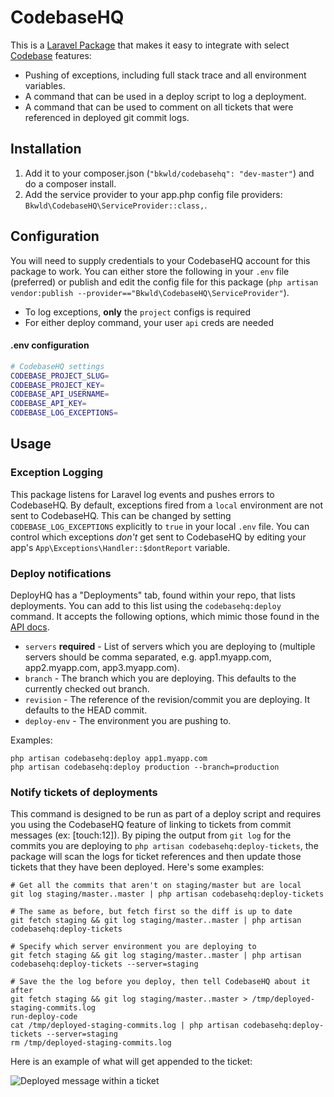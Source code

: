 # CodebaseHQ

This is a [Laravel Package](http://laravel.com/) that makes it easy to integrate with select [Codebase](http://www.codebasehq.com/) features:

* Pushing of exceptions, including full stack trace and all environment variables.
* A command that can be used in a deploy script to log a deployment.
* A command that can be used to comment on all tickets that were referenced in deployed git commit logs.

## Installation

1. Add it to your composer.json (`"bkwld/codebasehq": "dev-master"`) and do a composer install.
2. Add the service provider to your app.php config file providers: `Bkwld\CodebaseHQ\ServiceProvider::class,`.


## Configuration

You will need to supply credentials to your CodebaseHQ account for this package to work. You can either store the following in your `.env` file (preferred) or publish and edit the config file for this package (`php artisan vendor:publish --provider=="Bkwld\CodebaseHQ\ServiceProvider"`).

- To log exceptions, **only** the `project` configs is required
- For either deploy command, your user `api` creds are needed

#### .env configuration

```bash
# CodebaseHQ settings
CODEBASE_PROJECT_SLUG=
CODEBASE_PROJECT_KEY=
CODEBASE_API_USERNAME=
CODEBASE_API_KEY=
CODEBASE_LOG_EXCEPTIONS=
```


## Usage

### Exception Logging

This package listens for Laravel log events and pushes errors to CodebaseHQ.  By default, exceptions fired from a `local` environment are not sent to CodebaseHQ.  This can be changed by setting `CODEBASE_LOG_EXCEPTIONS` explicitly to `true` in your local `.env` file.  You can control which exceptions *don't* get sent to CodebaseHQ by editing your app's `App\Exceptions\Handler::$dontReport` variable.

### Deploy notifications

DeployHQ has a "Deployments" tab, found within your repo, that lists deployments.  You can add to this list using the `codebasehq:deploy` command.  It accepts the following options, which mimic those found in the [API docs](http://support.codebasehq.com/kb/repositories/deployments).

- `servers` **required** - List of servers which you are deploying to (multiple servers should be comma separated, e.g. app1.myapp.com, app2.myapp.com, app3.myapp.com).
- `branch` - The branch which you are deploying. This defaults to the currently checked out branch.
- `revision` - The reference of the revision/commit you are deploying. It defaults to the HEAD commit.
- `deploy-env` - The environment you are pushing to.

Examples:

	php artisan codebasehq:deploy app1.myapp.com
	php artisan codebasehq:deploy production --branch=production

### Notify tickets of deployments

This command is designed to be run as part of a deploy script and requires you using the CodebaseHQ feature of linking to tickets from commit messages (ex: [touch:12]).  By piping the output from `git log` for the commits you are deploying to `php artisan codebasehq:deploy-tickets`, the package will scan the logs for ticket references and then update those tickets that they have been deployed.  Here's some examples:

	# Get all the commits that aren't on staging/master but are local
	git log staging/master..master | php artisan codebasehq:deploy-tickets

	# The same as before, but fetch first so the diff is up to date
	git fetch staging && git log staging/master..master | php artisan codebasehq:deploy-tickets

	# Specify which server environment you are deploying to
	git fetch staging && git log staging/master..master | php artisan codebasehq:deploy-tickets --server=staging

	# Save the the log before you deploy, then tell CodebaseHQ about it after
	git fetch staging && git log staging/master..master > /tmp/deployed-staging-commits.log
	run-deploy-code
	cat /tmp/deployed-staging-commits.log | php artisan codebasehq:deploy-tickets --server=staging
	rm /tmp/deployed-staging-commits.log

Here is an example of what will get appended to the ticket:

![Deployed message within a ticket](http://f.cl.ly/items/342g2T0a04103m031q0Q/PNG.png)

